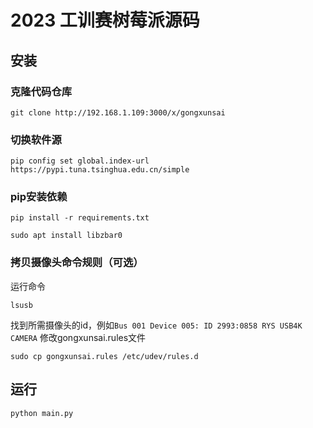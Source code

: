 # 2023 工训赛树莓派源码
## 安装
### 克隆代码仓库
```
git clone http://192.168.1.109:3000/x/gongxunsai
```
### 切换软件源
```
pip config set global.index-url https://pypi.tuna.tsinghua.edu.cn/simple
```
### pip安装依赖
```
pip install -r requirements.txt
```
```
sudo apt install libzbar0
```
### 拷贝摄像头命令规则（可选）
运行命令
```
lsusb
```
找到所需摄像头的id，例如``Bus 001 Device 005: ID 2993:0858 RYS USB4K CAMERA``
修改gongxunsai.rules文件
```
sudo cp gongxunsai.rules /etc/udev/rules.d
```
## 运行
```
python main.py
```